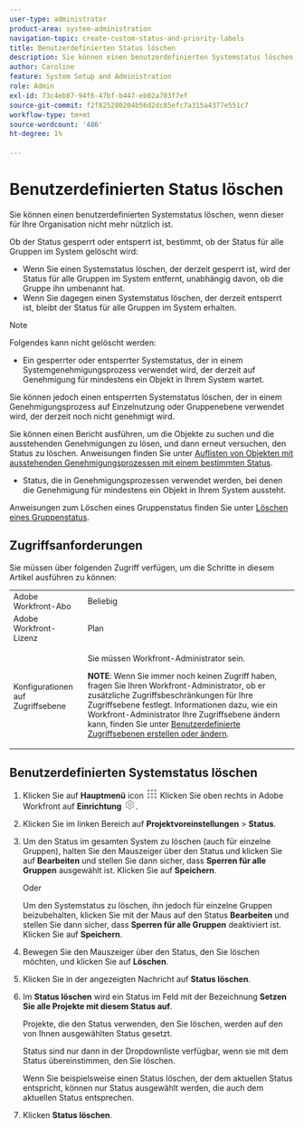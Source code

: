 ```yaml
---
user-type: administrator
product-area: system-administration
navigation-topic: create-custom-status-and-priority-labels
title: Benutzerdefinierten Status löschen
description: Sie können einen benutzerdefinierten Systemstatus löschen, wenn dieser für Ihre Organisation nicht mehr nützlich ist.
author: Caroline
feature: System Setup and Administration
role: Admin
exl-id: 73c4eb87-94f6-47bf-b447-eb02a703f7ef
source-git-commit: f2f825280204b56d2dc85efc7a315a4377e551c7
workflow-type: tm+mt
source-wordcount: '486'
ht-degree: 1%

---
```


# Benutzerdefinierten Status löschen

Sie können einen benutzerdefinierten Systemstatus löschen, wenn dieser für Ihre Organisation nicht mehr nützlich ist.

Ob der Status gesperrt oder entsperrt ist, bestimmt, ob der Status für alle Gruppen im System gelöscht wird:

* Wenn Sie einen Systemstatus löschen, der derzeit gesperrt ist, wird der Status für alle Gruppen im System entfernt, unabhängig davon, ob die Gruppe ihn umbenannt hat.
* Wenn Sie dagegen einen Systemstatus löschen, der derzeit entsperrt ist, bleibt der Status für alle Gruppen im System erhalten.


>[!NOTE]
>
>Folgendes kann nicht gelöscht werden:
>
>* Ein gesperrter oder entsperrter Systemstatus, der in einem Systemgenehmigungsprozess verwendet wird, der derzeit auf Genehmigung für mindestens ein Objekt in Ihrem System wartet.
>
>  Sie können jedoch einen entsperrten Systemstatus löschen, der in einem Genehmigungsprozess auf Einzelnutzung oder Gruppenebene verwendet wird, der derzeit noch nicht genehmigt wird.
>
>  Sie können einen Bericht ausführen, um die Objekte zu suchen und die ausstehenden Genehmigungen zu lösen, und dann erneut versuchen, den Status zu löschen. Anweisungen finden Sie unter [Auflisten von Objekten mit ausstehenden Genehmigungsprozessen mit einem bestimmten Status](../../../administration-and-setup/customize-workfront/creating-custom-status-and-priority-labels/list-objects-pending-approval-certain-status.md).
>
>* Status, die in Genehmigungsprozessen verwendet werden, bei denen die Genehmigung für mindestens ein Objekt in Ihrem System aussteht.


Anweisungen zum Löschen eines Gruppenstatus finden Sie unter [Löschen eines Gruppenstatus](../../../administration-and-setup/manage-groups/manage-group-statuses/delete-a-group-status.md).

## Zugriffsanforderungen

Sie müssen über folgenden Zugriff verfügen, um die Schritte in diesem Artikel ausführen zu können:

<table style="table-layout:auto"> 
 <col> 
 <col> 
 <tbody> 
  <tr> 
   <td role="rowheader">Adobe Workfront-Abo</td> 
   <td>Beliebig</td> 
  </tr> 
  <tr> 
   <td role="rowheader">Adobe Workfront-Lizenz</td> 
   <td>Plan</td> 
  </tr> 
  <tr> 
   <td role="rowheader">Konfigurationen auf Zugriffsebene</td> 
   <td> <p>Sie müssen Workfront-Administrator sein.</p> <p><b>NOTE</b>: Wenn Sie immer noch keinen Zugriff haben, fragen Sie Ihren Workfront-Administrator, ob er zusätzliche Zugriffsbeschränkungen für Ihre Zugriffsebene festlegt. Informationen dazu, wie ein Workfront-Administrator Ihre Zugriffsebene ändern kann, finden Sie unter <a href="../../../administration-and-setup/add-users/configure-and-grant-access/create-modify-access-levels.md" class="MCXref xref">Benutzerdefinierte Zugriffsebenen erstellen oder ändern</a>.</p> </td> 
  </tr> 
 </tbody> 
</table>

## Benutzerdefinierten Systemstatus löschen

1. Klicken Sie auf **Hauptmenü** icon ![](assets/main-menu-icon.png) Klicken Sie oben rechts in Adobe Workfront auf **Einrichtung** ![](assets/gear-icon-settings.png).

1. Klicken Sie im linken Bereich auf **Projektvoreinstellungen** > **Status**.

1. Um den Status im gesamten System zu löschen (auch für einzelne Gruppen), halten Sie den Mauszeiger über den Status und klicken Sie auf **Bearbeiten** und stellen Sie dann sicher, dass **Sperren für alle Gruppen** ausgewählt ist. Klicken Sie auf **Speichern**.

   Oder

   Um den Systemstatus zu löschen, ihn jedoch für einzelne Gruppen beizubehalten, klicken Sie mit der Maus auf den Status **Bearbeiten** und stellen Sie dann sicher, dass **Sperren für alle Gruppen** deaktiviert ist. Klicken Sie auf **Speichern**.

1. Bewegen Sie den Mauszeiger über den Status, den Sie löschen möchten, und klicken Sie auf **Löschen**.
1. Klicken Sie in der angezeigten Nachricht auf **Status löschen**.
1. Im **Status löschen** wird ein Status im Feld mit der Bezeichnung **Setzen Sie alle Projekte mit diesem Status auf**.

   Projekte, die den Status verwenden, den Sie löschen, werden auf den von Ihnen ausgewählten Status gesetzt.

   Status sind nur dann in der Dropdownliste verfügbar, wenn sie mit dem Status übereinstimmen, den Sie löschen.

   Wenn Sie beispielsweise einen Status löschen, der dem aktuellen Status entspricht, können nur Status ausgewählt werden, die auch dem aktuellen Status entsprechen.

1. Klicken **Status löschen**.
